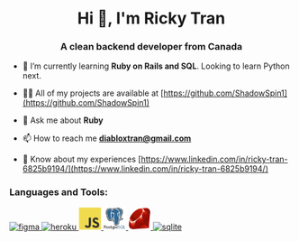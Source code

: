 <h1 align="center">Hi 👋, I'm Ricky Tran</h1>
<h3 align="center">A clean backend developer from Canada</h3>

- 🌱 I’m currently learning **Ruby on Rails and SQL**. Looking to learn Python next.

- 👨‍💻 All of my projects are available at [https://github.com/ShadowSpin1](https://github.com/ShadowSpin1)

- 💬 Ask me about **Ruby**

- 📫 How to reach me **diabloxtran@gmail.com**

- 📄 Know about my experiences [https://www.linkedin.com/in/ricky-tran-6825b9194/](https://www.linkedin.com/in/ricky-tran-6825b9194/)


<h3 align="left">Languages and Tools:</h3>
<p align="left"> <a href="https://www.figma.com/" target="_blank" rel="noreferrer"> <img src="https://www.vectorlogo.zone/logos/figma/figma-icon.svg" alt="figma" width="40" height="40"/> </a> <a href="https://heroku.com" target="_blank" rel="noreferrer"> <img src="https://www.vectorlogo.zone/logos/heroku/heroku-icon.svg" alt="heroku" width="40" height="40"/> </a> <a href="https://developer.mozilla.org/en-US/docs/Web/JavaScript" target="_blank" rel="noreferrer"> <img src="https://raw.githubusercontent.com/devicons/devicon/master/icons/javascript/javascript-original.svg" alt="javascript" width="40" height="40"/> </a> <a href="https://www.postgresql.org" target="_blank" rel="noreferrer"> <img src="https://raw.githubusercontent.com/devicons/devicon/master/icons/postgresql/postgresql-original-wordmark.svg" alt="postgresql" width="40" height="40"/> </a> <a href="https://www.ruby-lang.org/en/" target="_blank" rel="noreferrer"> <img src="https://raw.githubusercontent.com/devicons/devicon/master/icons/ruby/ruby-original.svg" alt="ruby" width="40" height="40"/> </a> <a href="https://www.sqlite.org/" target="_blank" rel="noreferrer"> <img src="https://www.vectorlogo.zone/logos/sqlite/sqlite-icon.svg" alt="sqlite" width="40" height="40"/> </a> </p>


<!---
ShadowSpin1/ShadowSpin1 is a ✨ special ✨ repository because its `README.md` (this file) appears on your GitHub profile.
You can click the Preview link to take a look at your changes.
--->
